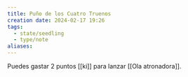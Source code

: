 ```yaml
---
title: Puño de los Cuatro Truenos
creation date: 2024-02-17 19:26
tags:
  - state/seedling
  - type/note
aliases:
---
```

Puedes gastar 2 puntos [[ki]] para lanzar [[Ola atronadora]].

